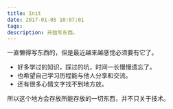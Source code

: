 ```yaml
---
title: Init
date: 2017-01-05 10:07:01
tags:
description: 开始写东西。
---
```


一直懒得写东西的，但是最近越来越感觉必须要有它了。
* 好多学过的知识，踩过的坑，时间一长慢慢遗忘了。
* 也希望自己学习历程能与他人分享和交流。
* 还有很多心情文字找不到地方放。

所以这个地方会存放所能存放的一切东西，并不只关于技术。